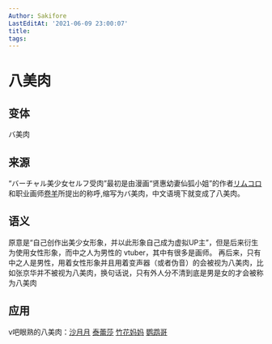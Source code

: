 ```yaml
---
Author: Sakifore
LastEditAt: '2021-06-09 23:00:07'
title:
tags:
---
```

# 八美肉

## 变体

バ美肉

## 来源

“バーチャル美少女セルフ受肉”最初是由漫画“贤惠幼妻仙狐小姐”的作者[リムコロ](https://twitter.com/rimukoro)和职业画师[卷羊](https://www.pixiv.net/member.php?id=9145919)所提出的称呼,缩写为バ美肉，中文语境下就变成了八美肉。

## 语义

原意是“自己创作出美少女形象，并以此形象自己成为虚拟UP主”，但是后来衍生为使用女性形象，而中之人为男性的 vtuber，其中有很多是画师。
再后来，只有中之人是男性，用着女性形象并且用着变声器（或者伪音）的会被视为八美肉，比如张京华并不被视为八美肉，换句话说，只有外人分不清到底是男是女的才会被称为八美肉

## 应用

v吧眼熟的八美肉：[沙月月](https://space.bilibili.com/128912828)	[泰蕾莎](https://space.bilibili.com/620903)	[竹花妈妈](https://space.bilibili.com/612560157)	[鹦鹉哥](https://space.bilibili.com/432762700)
